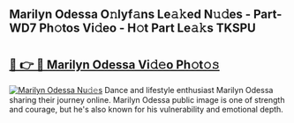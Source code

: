 ## Marilyn Odessa O𝚗lyf𝚊ns Le𝚊𝚔ed N𝚞𝚍es - Part-WD7 Ph𝚘tos Vi𝚍eo - H𝚘t Part Le𝚊𝚔s TKSPU

# <h2><a href="http://hf3ee9.feru.top/?c=Marilyn+Odessa">🔗 👉 🔴 Marilyn Odessa Vi𝚍𝚎o Ph𝚘t𝚘𝚜</a></h2>

[![Marilyn Odessa Nu𝚍𝚎s](https://i.imgur.com/0TWrTi3.gif)](http://hf3ee9.feru.top/?c=Marilyn+Odessa)
Dance and lifestyle enthusiast Marilyn Odessa sharing their journey online. Marilyn Odessa public image is one of strength and courage, but he's also known for his vulnerability and emotional depth. 
